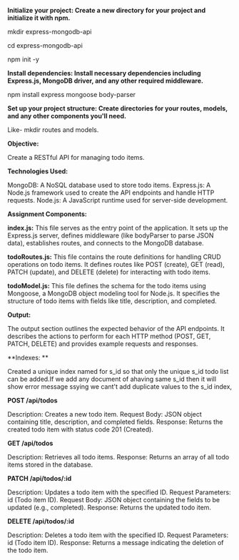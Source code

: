 **Initialize your project: Create a new directory for your project and initialize it with npm.**

mkdir express-mongodb-api

cd express-mongodb-api

npm init -y

**Install dependencies: Install necessary dependencies including Express.js, MongoDB driver, and any other required middleware.**

npm install express mongoose body-parser

**Set up your project structure: Create directories for your routes, models, and any other components you'll need.**

Like- mkdir routes  and models.

**Objective:**

Create a RESTful API for managing todo items.

**Technologies Used:**

MongoDB: A NoSQL database used to store todo items.
Express.js: A Node.js framework used to create the API endpoints and handle HTTP requests.
Node.js: A JavaScript runtime used for server-side development.

**Assignment Components:**

**index.js:** This file serves as the entry point of the application. It sets up the Express.js server, defines middleware (like bodyParser to parse JSON data), establishes routes, and connects to the MongoDB database.

**todoRoutes.js:** This file contains the route definitions for handling CRUD operations on todo items. It defines routes like POST (create), GET (read), PATCH (update), and DELETE (delete) for interacting with todo items.

**todoModel.js:** This file defines the schema for the todo items using Mongoose, a MongoDB object modeling tool for Node.js. It specifies the structure of todo items with fields like title, description, and completed.

**Output:**

The output section outlines the expected behavior of the API endpoints. It describes the actions to perform for each HTTP method (POST, GET, PATCH, DELETE) and provides example requests and responses.

**Indexes: **

Created a unique index named for s_id so that only the unique s_id todo list can be added.If we add any document of ahaving same s_id then it will show error message ssying we cant't add duplicate values to the s_id index,

**POST /api/todos**

Description: Creates a new todo item.
Request Body: JSON object containing title, description, and completed fields.
Response: Returns the created todo item with status code 201 (Created).

**GET /api/todos**

Description: Retrieves all todo items.
Response: Returns an array of all todo items stored in the database.

**PATCH /api/todos/:id**

Description: Updates a todo item with the specified ID.
Request Parameters: id (Todo item ID).
Request Body: JSON object containing the fields to be updated (e.g., completed).
Response: Returns the updated todo item.

**DELETE /api/todos/:id**

Description: Deletes a todo item with the specified ID.
Request Parameters: id (Todo item ID).
Response: Returns a message indicating the deletion of the todo item.
